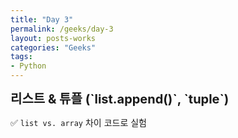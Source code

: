 ```yaml
---
title: "Day 3"
permalink: /geeks/day-3
layout: posts-works
categories: "Geeks"
tags:
- Python
---
```

<span style = "font-size: 20px; font-weight: 700;"> 
리스트 & 튜플 (`list.append()`, `tuple`)
</span>  

✅ `list vs. array` 차이 코드로 실험 

